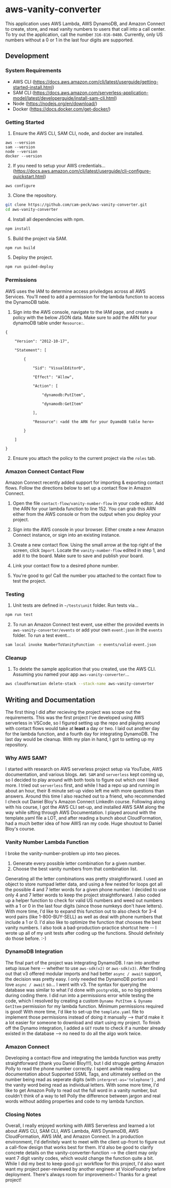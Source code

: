 # aws-vanity-converter

This application uses AWS Lambda, AWS DynamoDB, and Amazon Connect to create, store, and read vanity numbers to users that call into a call center. To try out the application, call the number `316-816-0480`. Currently, only US numbers without a 0 or 1 in the last four digits are supported.

## Development

### System Requirements

- AWS CLI (https://docs.aws.amazon.com/cli/latest/userguide/getting-started-install.html)
- SAM CLI (https://docs.aws.amazon.com/serverless-application-model/latest/developerguide/install-sam-cli.html)
- Node (https://nodejs.org/en/download/)
- Docker (https://docs.docker.com/get-docker/)

### Getting Started

1. Ensure the AWS CLI, SAM CLI, node, and docker are installed.

```
aws --version
sam --version
node --version
docker --version
```

2. If you need to setup your AWS credentials... (https://docs.aws.amazon.com/cli/latest/userguide/cli-configure-quickstart.html)

```
aws configure
```

3. Clone the repository.

```bash
git clone https://github.com/cam-peck/aws-vanity-converter.git
cd aws-vanity-converter
```

4. Install all dependencies with npm.

```bash
npm install
```

5. Build the project via SAM.

```bash
npm run build
```

5. Deploy the project.

```bash
npm run guided-deploy
```

### Permissions

AWS uses the IAM to determine access priviledges across all AWS Services. You'll need to add a permission for the lambda function to access the DynamoDB table. 

1. Sign into the AWS console, navigate to the IAM page, and create a policy with the below JSON data. Make sure to add the ARN for your dynamoDB table under `Resource:`.

```
{

    "Version": "2012-10-17",

    "Statement": [

        {

            "Sid": "VisualEditor0",

            "Effect": "Allow",

            "Action": [

                "dynamodb:PutItem",

                "dynamodb:GetItem"

            ],

            "Resource": <add the ARN for your DyamoDB table here>

        }

    ]

}
```

2. Ensure you attach the policy to the current project via the `roles` tab.

### Amazon Connect Contact Flow

Amazon Connect recently added support for importing & exporting contact flows. Follow the directions below to set up a contact flow in Amazon Connect.

1. Open the file `contact-flow/vanity-number-flow` in your code editor. Add the ARN for your lambda function to line 152. You can grab this ARN either from the AWS console or from the output when you deploy your project.

2. Sign into the AWS console in your browser. Either create a new Amazon Connect instance, or sign into an existing instance.

3. Create a new contact flow. Using the small arrow at the top right of the screen, click `Import`. Locate the `vanity-number-flow` edited in step 1, and add it to the board. Make sure to save and publish your board.

4. Link your contact flow to a desired phone number.

5. You're good to go! Call the number you attached to the contact flow to test the project.

### Testing
1. Unit tests are defined in `~/tests\unit` folder. Run tests via...

```bash
npm run test
```

2. To run an Amazon Connect test event, use either the provided events in `aws-vanity-converter/events` or add your own `event.json` in the `events` folder. To run a test event...

```bash
sam local invoke NumberToVanityFunction -e events/valid-event.json
```

### Cleanup

1. To delete the sample application that you created, use the AWS CLI. Assuming you named your app `aws-vanity-converter`...

```bash
aws cloudformation delete-stack --stack-name aws-vanity-converter
```

## Writing and Documentation

The first thing I did after recieving the project was scope out the requirements. This was the first project I've developed using AWS serverless in VSCode, so I figured setting up the repo and playing around with contact flows would take at **least** a day or two. I laid out another day for the lambda function, and a fourth day for integrating DynamoDB. The last day would be cleanup. With my plan in hand, I got to setting up my repository.

### Why AWS SAM?

I started with research on AWS serverless project setup via YouTube, AWS documentation, and various blogs. `AWS SAM` and `serverless` kept coming up, so I decided to play around with both tools to figure out which one I liked more. I tried out `serverless` first, and while I had a repo up and running in about an hour, their 8 minute set-up video left me with more questions than answers. Around this time I also reached out to a friend, who recommended I check out Daniel Bloy's Amazon Connect LinkedIn course. Following along with his course, I got the AWS CLI set-up, and installed AWS SAM along the way while sifting through AWS Documentation. I played around with the template.yaml file a LOT, and after reading a bunch about CloudFormation, had a much better idea of how AWS ran my code. Huge shoutout to Daniel Bloy's course. 


### Vanity Number Lambda Function

I broke the vanity-number-problem up into two pieces. 
1. Generate every possible letter combination for a given number.
2. Choose the best vanity numbers from that combination list. 

Generating all the letter combinations was pretty straightforward. I used an object to store numpad letter data, and using a few nested for loops got all the possible 4 and 7 letter words for a given phone number. I decided to use only 4 and 7 letter words to keep the project straightforward. I also coded up a helper function to check for valid US numbers and weed out numbers with a 1 or 0 in the last four digits (since those numkeys don't have letters).  With more time, I'd like to expand this function out to also check for 3-4 word pairs (like 1-800-BUY-SELL) as well as deal with phone numbers that include a 1 or 0. I'd also like to optimize the function that chooses the best vanity numbers. I also took a bad-production-practice shortcut here -- I wrote up all of my unit tests after coding up the functions. Should definitely do those before. :-)

### DynamoDB Integration

The final part of the project was integrating DynamoDB. I ran into another setup issue here -- whether to use `aws-sdk(v2)` or `aws-sdk(v3)`. After finding out that v3 offered modular imports and had better `async / await` support, the decision was pretty easy. I only needed the DynamoDB portion and I love `async / await` so... I went with v3. The syntax for querying the database was similar to what I'd done with `postgreSQL`, so no big problems during coding there. I did run into a permissions error while testing the code, which I resolved by creating a custom `Dynamo PutItem & Dynamo GetItem` permission for my lambda function. Minimum permissions required is good! With more time, I'd like to set-up the `template.yaml` file to implement those permissions instead of doing it manually --> that'd make it a lot easier for someone to download and start using my project. To finish off the Dynamo integration, I added a `GET` route to check if a number already existed in the database --> no need to do all the algo work twice. 

### Amazon Connect

Developing a contact-flow and integrating the lambda function was pretty straightforward (thank you Daniel Bloy!!!), but I did struggle getting Amazon Polly to read the phone number correctly. I spent awhile reading documentation about Supported SSML Tags, and ultimately settled on the number being read as seperate digits (with `interpret-as='telephone'`) , and the vanity word being read as individual letters. With some more time, I'd like to get Amazon Polly to read out the full word in a vanity number, but couldn't think of a way to tell Polly the difference between jargon and real words without adding properties and code to my lambda function.

### Closing Notes

Overall, I really enjoyed working with AWS Serverless and learned a lot about AWS CLI, SAM CLI, AWS Lambda, AWS DynamoDB, AWS CloudFormation, AWS IAM, and Amazon Connect. In a production environment, I'd definitely want to meet with the client up-front to figure out a call-flow design that works best for them. It'd also be good to clarify concrete details on the vanity-converter-function --> the client may only want 7 digit vanity codes, which would change the function quite a bit. While I did my best to keep good `git` workflow for this project, I'd also want want my project peer-reviewed by another engineer at VoiceFoundry before deployment. There's always room for improvement~! Thanks for a great project! 
